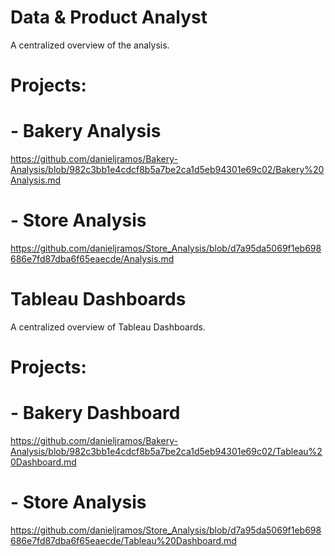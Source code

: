 # Data & Product Analyst

A centralized overview of the analysis.

# Projects:

# - Bakery Analysis 
https://github.com/danieljramos/Bakery-Analysis/blob/982c3bb1e4cdcf8b5a7be2ca1d5eb94301e69c02/Bakery%20Analysis.md

# - Store Analysis 
https://github.com/danieljramos/Store_Analysis/blob/d7a95da5069f1eb698686e7fd87dba6f65eaecde/Analysis.md

# Tableau Dashboards

A centralized overview of Tableau Dashboards.

# Projects:

# - Bakery Dashboard 
https://github.com/danieljramos/Bakery-Analysis/blob/982c3bb1e4cdcf8b5a7be2ca1d5eb94301e69c02/Tableau%20Dashboard.md

# - Store Analysis 
https://github.com/danieljramos/Store_Analysis/blob/d7a95da5069f1eb698686e7fd87dba6f65eaecde/Tableau%20Dashboard.md


